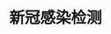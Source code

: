 # 新冠感染检测

<ImgView title="新冠感染检测" url="https://1.z.wiki/autoupload/20221209/dipZ.1269X1080-image.png" />

